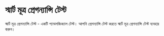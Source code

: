 # স্মার্ট মূত্র প্রেগন্যান্সি টেস্ট
স্মার্ট মূত্র প্রেগন্যান্সি টেস্ট - একটি প্যাথলজিক্যাল টেস্ট। আপনি প্রেগন্যান্সি টেস্ট করতে স্মার্ট মূত্র প্রেগন্যান্সি টেস্ট ব্যবহার করুন।
